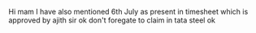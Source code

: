 Hi mam I have also mentioned 6th July as present in timesheet which is approved by ajith sir ok don't foregate to claim in tata steel ok 
